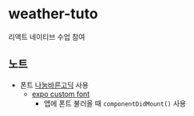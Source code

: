 # weather-tuto
리액트 네이티브 수업 참여

## 노트
- 폰트 [나눔바른고딕](https://hangeul.naver.com/font) 사용
  - [expo custom font](https://docs.expo.io/versions/v30.0.0/guides/using-custom-fonts.html#using-custom-fonts)
    - 앱에 폰트 불러올 때 `componentDidMount()` 사용
